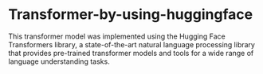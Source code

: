 # Transformer-by-using-huggingface
This transformer model was implemented using the Hugging Face Transformers library, a state-of-the-art natural language processing library that provides pre-trained transformer models and tools for a wide range of language understanding tasks.
